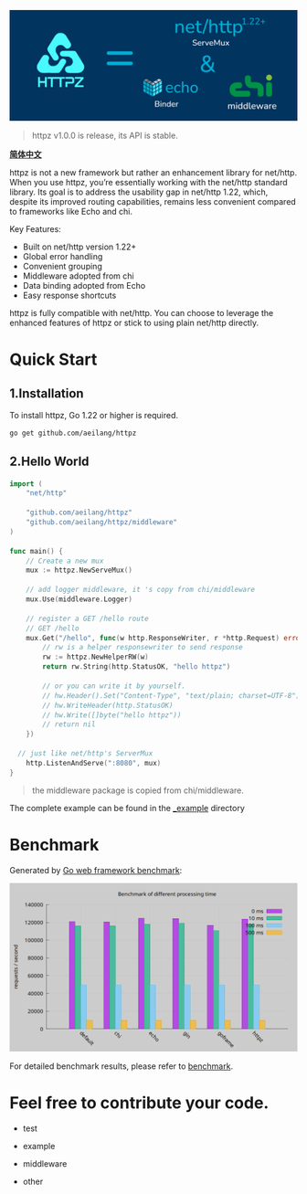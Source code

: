 ![Logo](./_img/httpz.png "网站Logo")

> httpz v1.0.0 is release, its API is stable.

**[简体中文](https://github.com/aeilang/httpz/blob/main/README_CN.md)**

httpz is not a new framework but rather an enhancement library for net/http. When you use httpz, you’re essentially working with the net/http standard library. Its goal is to address the usability gap in net/http 1.22, which, despite its improved routing capabilities, remains less convenient compared to frameworks like Echo and chi.

Key Features:
- Built on net/http version 1.22+
- Global error handling
- Convenient grouping
- Middleware adopted from chi
- Data binding adopted from Echo
- Easy response shortcuts

httpz is fully compatible with net/http. You can choose to leverage the enhanced features of httpz or stick to using plain net/http directly.

# Quick Start

## 1.Installation

To install httpz, Go 1.22 or higher is required.

```sh
go get github.com/aeilang/httpz
```

## 2.Hello World

```go
import (
	"net/http"

	"github.com/aeilang/httpz"
	"github.com/aeilang/httpz/middleware"
)

func main() {
	// Create a new mux
	mux := httpz.NewServeMux()

	// add logger middleware, it 's copy from chi/middleware
	mux.Use(middleware.Logger)

	// register a GET /hello route
	// GET /hello
	mux.Get("/hello", func(w http.ResponseWriter, r *http.Request) error {
		// rw is a helper responsewriter to send response
		rw := httpz.NewHelperRW(w)
		return rw.String(http.StatusOK, "hello httpz")
		
		// or you can write it by yourself.
		// hw.Header().Set("Content-Type", "text/plain; charset=UTF-8")
		// hw.WriteHeader(http.StatusOK)
		// hw.Write([]byte("hello httpz"))
		// return nil
	})
  
  // just like net/http's ServerMux
	http.ListenAndServe(":8080", mux)
}
```

> the middleware package is copied from chi/middleware. 

The complete example can be found in the [_example](https://github.com/aeilang/httpz/blob/main//example/hello/main.go) directory

# Benchmark

Generated by [Go web framework benchmark](https://github.com/smallnest/go-web-framework-benchmark):

![benchmark](./_img/benchmark.png)

For detailed benchmark results, please refer to [benchmark](https://httpz.vercel.app/en/docs/benchmark).



# Feel free to contribute your code.

- test

- example

- middleware

- other
